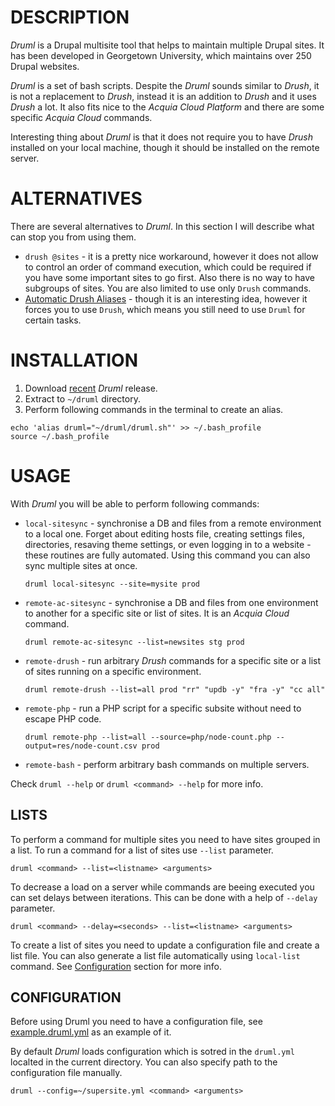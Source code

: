 DESCRIPTION
=====

*Druml* is a Drupal multisite tool that helps to maintain multiple Drupal sites. It has been developed in Georgetown University, which maintains over 250 Drupal websites.

*Druml* is a set of bash scripts. Despite the *Druml* sounds similar to *Drush*, it is not a replacement to *Drush*, instead it is an addition to *Drush* and it uses *Drush* a lot. It also fits nice to the *Acquia Cloud Platform* and there are some specific *Acquia Cloud* commands.

Interesting thing about *Druml* is that it does not require you to have *Drush* installed on your local machine, though it should be installed on the remote server.


ALTERNATIVES
=====

There are several alternatives to *Druml*. In this section I will describe what can stop you from using them.

* `drush @sites` - it is a pretty nice workaround, however it does not allow to control an order of command execution, which could be required if you have some important sites to go first. Also there is no way to have subgroups of sites. You are also limited to use only `Drush` commands.
* [Automatic Drush Aliases](http://dropbucket.org/node/749) - though it is an interesting idea, however it forces you to use `Drush`, which means you still need to use `Druml` for certain tasks.


INSTALLATION
=====
1. Download [recent](https://github.com/georgetown-university/druml/archive/master.zip) *Druml* release.
2. Extract to `~/druml` directory.
3. Perform following commands in the terminal to create an alias.
  ```
  echo 'alias druml="~/druml/druml.sh"' >> ~/.bash_profile
  source ~/.bash_profile
  ```


USAGE
=====

With *Druml* you will be able to perform following commands:

* `local-sitesync` - synchronise a DB and files from a remote environment to a local one. Forget about editing hosts file, creating settings files, directories, resaving theme settings, or even logging in to a website - these routines are fully automated. Using this command you can also sync multiple sites at once.
  ```
  druml local-sitesync --site=mysite prod
  ```

* `remote-ac-sitesync` - synchronise a DB and files from one environment to another for a specific site or list of sites. It is an *Acquia Cloud* command.
  ```
  druml remote-ac-sitesync --list=newsites stg prod
  ```

* `remote-drush` -  run arbitrary *Drush* commands for a specific site or a list of sites running on a specific environment.
  ```
  druml remote-drush --list=all prod "rr" "updb -y" "fra -y" "cc all"
  ```

* `remote-php` - run a PHP script for a specific subsite without need to escape PHP code.
  ```
  druml remote-php --list=all --source=php/node-count.php --output=res/node-count.csv prod
  ```

* `remote-bash` - perform arbitrary bash commands on multiple servers.

Check `druml --help` or `druml <command> --help` for more info.

LISTS
-----

To perform a command for multiple sites you need to have sites grouped in a list. To run a command for a list of sites use `--list` parameter.

```
druml <command> --list=<listname> <arguments>
```

To decrease a load on a server while commands are beeing executed you can set delays between iterations. This can be done with a help of `--delay` parameter.

```
druml <command> --delay=<seconds> --list=<listname> <arguments>
```
To create a list of sites you need to update a configuration file and create a list file. You can also generate a list file automatically using `local-list` command. See [Configuration](#CONFIGURATION) section for more info.


CONFIGURATION
----
Before using Druml you need to have a configuration file, see [example.druml.yml](https://github.com/georgetown-university/druml/blob/master/example.druml.yml) as an example of it.


By default *Druml* loads configuration which is sotred in the `druml.yml` localted in the current directory. You can also specify path to the configuration file manually.
```
druml --config=~/supersite.yml <command> <arguments>
```
